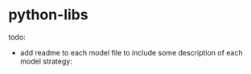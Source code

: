 # python-libs

todo:
- add readme to each model file to include some description of each model strategy: